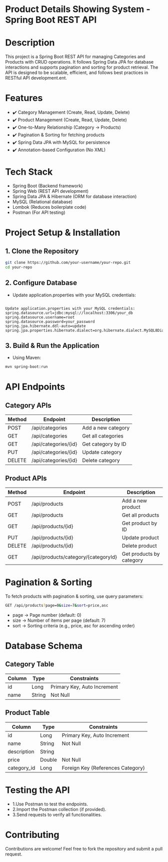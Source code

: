 # Product Details Showing System - Spring Boot REST API

# Description
This project is a Spring Boot REST API for managing Categories and Products with CRUD operations. It follows Spring Data JPA for database interactions and supports pagination and sorting for product retrieval. The API is designed to be scalable, efficient, and follows best practices in RESTful API development.ent.

# Features
- ✔️ Category Management (Create, Read, Update, Delete)
- ✔️ Product Management (Create, Read, Update, Delete)
- ✔️ One-to-Many Relationship (Category → Products)
- ✔️ Pagination & Sorting for fetching products
- ✔️ Spring Data JPA with MySQL for persistence
- ✔️ Annotation-based Configuration (No XML)

# Tech Stack
- Spring Boot (Backend framework)
- Spring Web (REST API development)
- Spring Data JPA & Hibernate (ORM for database interaction)
- MySQL (Relational database)
- Lombok (Reduces boilerplate code)
- Postman (For API testing)

# Project Setup & Installation
## 1. Clone the Repository
```sh
git clone https://github.com/your-username/your-repo.git
cd your-repo
```




## 2. Configure Database
- Update application.properties with your MySQL credentials:
```properties

Update application.properties with your MySQL credentials:
spring.datasource.url=jdbc:mysql://localhost:3306/your_db
spring.datasource.username=root
spring.datasource.password=your_password
spring.jpa.hibernate.ddl-auto=update
spring.jpa.properties.hibernate.dialect=org.hibernate.dialect.MySQL8Dialect
```

## 3. Build & Run the Application
- Using Maven:
```sh
mvn spring-boot:run
```


# API Endpoints
## Category APIs
| Method | Endpoint             | Description          |
|--------|----------------------|----------------------|
| POST   | /api/categories      | Add a new category   |
| GET    | /api/categories      | Get all categories   |
| GET    | /api/categories/{id} | Get category by ID   |
| PUT    | /api/categories/{id} | Update category      |
| DELETE | /api/categories/{id} | Delete category      |


## Product APIs
| Method | Endpoint                            | Description              |
|--------|-------------------------------------|--------------------------|
| POST	 | /api/products	                   | Add a new product        |
| GET	 | /api/products	                   | Get all products         |
| GET	 | /api/products/{id}	               | Get product by ID        |
| PUT    | /api/products/{id}	               | Update product           |
| DELETE | /api/products/{id}                  | Delete product           | 
| GET    | /api/products/category/{categoryId} | Get products by category |

# Pagination & Sorting
To fetch products with pagination & sorting, use query parameters:

```sh
GET /api/products?page=0&size=7&sort=price,asc
```

- page → Page number (default: 0)
- size → Number of items per page (default: 7)
- sort → Sorting criteria (e.g., price, asc for ascending order)

# Database Schema
## Category Table
| Column | Type   | Constraints                 |
|--------|--------|-----------------------------|
| id	 | Long	  | Primary Key, Auto Increment |
| name   | String | Not Null                    |
	
## Product Table
| Column	  | Type   | Constraints                       |
|-------------|--------|-----------------------------------|
| id	      | Long   | Primary Key, Auto Increment       |
| name	      | String | Not Null                          |
| description | String |	                               |
| price	      | Double | Not Null                          |
| category_id | Long   | Foreign Key (References Category) |

# Testing the API
- 1.Use Postman to test the endpoints.
- 2.Import the Postman collection (if provided).
- 3.Send requests to verify all functionalities.

# Contributing
  Contributions are welcome! Feel free to fork the repository and submit a pull request.

